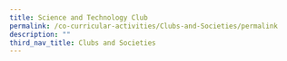 ```yaml
---
title: Science and Technology Club
permalink: /co-curricular-activities/Clubs-and-Societies/permalink
description: ""
third_nav_title: Clubs and Societies
---
```

